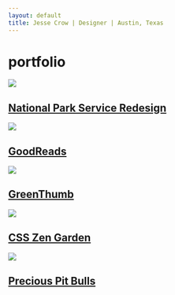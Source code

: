 ```yaml
---
layout: default
title: Jesse Crow | Designer | Austin, Texas
---
```

<div class="wrapper">
	<h1>portfolio</h1>
	<div class="portfolio-item">
		<a href="/projects/nationalparks.html">
			<div class="portfolio-snippet">
				<img src="../img/portfolio-pages/smokies-hero.jpg">
			</div>
			<div class="portfolio-snippet-info">
					<h2>National Park Service Redesign</h2>
			</div>
		</a>
	</div>
		<div class="portfolio-item">
		<a href="/projects/goodreads.html">
			<div class="portfolio-snippet">
				<img src="../img/portfolio-pages/goodreads.jpg">
			</div>
			<div class="portfolio-snippet-info">
					<h2>GoodReads</h2>
			</div>
		</a>
	</div>
		<div class="portfolio-item">
		<a href="/projects/greenthumb.html">
			<div class="portfolio-snippet">
				<img src="../img/portfolio-pages/greenthumb.jpg">
			</div>
			<div class="portfolio-snippet-info">
					<h2>GreenThumb</h2>
			</div>
		</a>
	</div>
	<div class="portfolio-item">
		<a href="/projects/css-zen.html">
			<div class="portfolio-snippet">
				<img src="../img/portfolio-pages/css-zen.jpg">
			</div>
			<div class="portfolio-snippet-info">
					<h2>CSS Zen Garden</h2>
			</div>
		</a>
	</div>
	<div class="portfolio-item">
		<a href="/projects/precious-pitbulls.html">
			<div class="portfolio-snippet">
				<img src="../img/portfolio-pages/pitbull.jpg">
			</div>
			<div class="portfolio-snippet-info">
					<h2>Precious Pit Bulls</h2>
			</div>
		</a>
	</div>
	<script>
  (function(i,s,o,g,r,a,m){i['GoogleAnalyticsObject']=r;i[r]=i[r]||function(){
  (i[r].q=i[r].q||[]).push(arguments)},i[r].l=1*new Date();a=s.createElement(o),
  m=s.getElementsByTagName(o)[0];a.async=1;a.src=g;m.parentNode.insertBefore(a,m)
  })(window,document,'script','//www.google-analytics.com/analytics.js','ga');

  ga('create', 'UA-61501368-1', 'auto');
  ga('send', 'pageview');

</script>